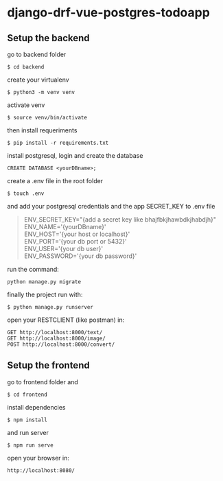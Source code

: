 
# django-drf-vue-postgres-todoapp

## Setup the backend

go to backend folder

`$ cd backend`

create your virtualenv

`$ python3 -m venv venv`

activate venv

`$ source venv/bin/activate`

then install requeriments

`$ pip install -r requirements.txt`

install postgresql, login and create the database

`CREATE DATABASE <yourDBname>;`

create a .env file in the root folder

`$ touch .env`

and add your postgresql credentials and the app SECRET_KEY to .env file

>ENV_SECRET_KEY="{add a secret key like bhajfbkjhawbdkjhabdjh}"\
ENV_NAME='{yourDBname}'\
ENV_HOST='{your host or localhost}'\
ENV_PORT='{your db port or 5432}'\
ENV_USER='{your db user}'\
ENV_PASSWORD='{your db password}'

run the command:

`python manage.py migrate`

finally the project run with: 

`$ python manage.py runserver`

open your RESTCLIENT (like postman) in: 

`GET http://localhost:8000/text/`\
`GET http://localhost:8000/image/`\
`POST http://localhost:8000/convert/`

## Setup the frontend

go to frontend folder and

`$ cd frontend`

install dependencies

`$ npm install`

and run server

`$ npm run serve`

open your browser in:

`http://localhost:8080/`
